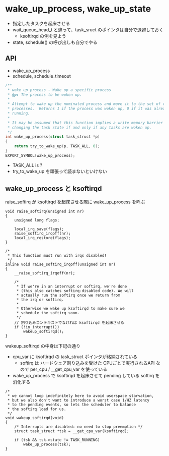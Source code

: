 # wake_up_process, wake_up_state

 * 指定したタスクを起床させる
 * wait_queue_head_t と違って、task_sruct のポインタは自分で退避しておく
   * ksoftirqd の例を見よう
 * state, schedule() の呼び出しも自分でやる

## API

  * wake_up_process
  * schedule, schedule_timeout

```c  
/**
 * wake_up_process - Wake up a specific process
 * @p: The process to be woken up.
 *
 * Attempt to wake up the nominated process and move it to the set of runnable
 * processes.  Returns 1 if the process was woken up, 0 if it was already
 * running.
 *
 * It may be assumed that this function implies a write memory barrier before
 * changing the task state if and only if any tasks are woken up.
 */
int wake_up_process(struct task_struct *p)
{
	return try_to_wake_up(p, TASK_ALL, 0);
}
EXPORT_SYMBOL(wake_up_process);
```

 * TASK_ALL is ?
 * try_to_wake_up を頑張って読まないといけない

## wake_up_process と ksoftirqd

raise_softirq が ksoftirqd を起床させる際に wake_up_process を呼ぶ

```
void raise_softirq(unsigned int nr)
{
	unsigned long flags;

	local_irq_save(flags);
	raise_softirq_irqoff(nr);
	local_irq_restore(flags);
}

/*
 * This function must run with irqs disabled!
 */
inline void raise_softirq_irqoff(unsigned int nr)
{
	__raise_softirq_irqoff(nr);

	/*
	 * If we're in an interrupt or softirq, we're done
	 * (this also catches softirq-disabled code). We will
	 * actually run the softirq once we return from
	 * the irq or softirq.
	 *
	 * Otherwise we wake up ksoftirqd to make sure we
	 * schedule the softirq soon.
	 */
    // 割り込みコンテキストでなければ ksoftirqd を起床させる
	if (!in_interrupt())
		wakeup_softirqd();
}
```

wakeup_softirqd の中身は下記の通り

 * cpu_var に ksoftirqd の task_struct ポインタが格納されている
   * softirq は ハードウェア割り込みを受けた CPUごとで実行されるAPI なので per_cpu / __get_cpu_var を使っている
 * wake_up_process で ksoftirqd を起床させて pending している softirq を消化する

```
/*
 * we cannot loop indefinitely here to avoid userspace starvation,
 * but we also don't want to introduce a worst case 1/HZ latency
 * to the pending events, so lets the scheduler to balance
 * the softirq load for us.
 */
void wakeup_softirqd(void)
{
	/* Interrupts are disabled: no need to stop preemption */
	struct task_struct *tsk = __get_cpu_var(ksoftirqd);

	if (tsk && tsk->state != TASK_RUNNING)
		wake_up_process(tsk);
}
```